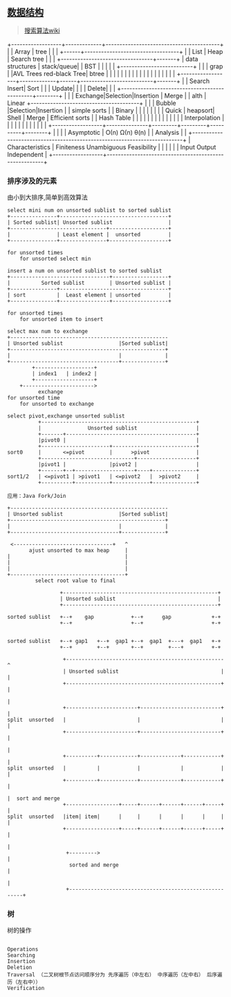## [数据结构](https://www.tutorialspoint.com/data_structures_algorithms/index.htm)
>[搜索算法wiki](https://en.wikipedia.org/wiki/Sorting_algorithm)

+------------------+-------------+-----------------------------------------+
|                  |   Array     |                 tree                    |
|                  |             +------+----------------------------------+
|                  |   List      | Heap |    Search tree                   |
|                  |             +---------------------------------+-------+
|  data structures |  stack/queue|      |          BST             |       |
|                  |             |      +--------------------------+       |
|                  |  grap       |      |AVL Trees   red-black Tree| btree |
|                  |             |      |                          |       |
|                  |             |      |                          |       |
|                  |             |      |                          |       |
+------------------+-------------+------+--------------------------+-------+
|                  |  Search Insert|                 Sort                  |
|                  |         Update|                                       |
|                  |         Delete|                                       |
|                  +----------------------------------------------+--------+
|                  |               | Exchange|Selection|Insertion | Merge  |
|   alth           |  Linear       +---------------------------------------+
|                  |               | Bubble  |Selection|Insertion |        |  simple sorts
|                  |  Binary       |         |         |          |        |
|                  |               | Quick   | heapsort| Shell    | Merge  | Efficient sorts
|                  |  Hash Table   |         |         |          |        |
|                  |               |         |         |          |        |
|                  | Interpolation |         |         |          |        |
|                  |               |         |         |          |        |
+------------------+---------------+---------+---------+----------+--------+
|                  |                                                       |
|  Asymptotic      |     Ο(n)    Ω(n)    θ(n)                              |
|  Analysis        |                                                       |
+--------------------------------------------------------------------------+
|  Characteristics | Finiteness    Unambiguous   Feasibility               |
|                  |                                                       |
|                  | Input   Output                  Independent           |
+------------------+-------------------------------------------------------+

### 排序涉及的元素
由小到大排序,简单到高效算法

```selectsort
select mini num on unsorted sublist to sorted sublist
+---------------+-----------------------------------+
| Sorted sublist| Unsorted sublist                  |
+-------------------------------+-------------------+
|               | Least element |  unsorted         |
+---------------+---------------+-------------------+

for unsorted times
    for unsorted select min
```

```insertsort
insert a num on unsorted sublist to sorted sublist
+--------------------------------+------------------+
|          Sorted sublist        | Unsorted sublist |
+---------------+-----------------------------------+
| sort          |  Least element | unsorted         |
+---------------+----------------+------------------+

for unsorted times
    for unsorted item to insert
```

```bubblesort
select max num to exchange
+---------------------------------------------------
| Unsorted sublist                  |Sorted sublist|
+--------------------------------------------------+
|                                   |              |
+-----------------------------------+--------------+
        +-------------------+
        | index1   | index2 |
        +-------------------+
    +----------------------->
          exchange
for unsorted time
    for unsorted to exchange
```


```quicksort
select pivot,exchange unsorted sublist
          +--------------------------------------------------+
          |               Unsorted sublist                   |
          +-------+------------------------------------------+
          |pivot0 |                                          |
          +----------------------+---------------------------+
sort0     |       <=pivot        |      >pivot               |
          +------------------------------+-------------------+
          |pivot1 |              |pivot2 |                   |
          +-------+--+-------------------+----+--------------+
sort1/2   | <=pivot1 | >pivot1   | <=pivot2   |  >pivot2     |
          +----------+-----------+------------+--------------+

应用：Java Fork/Join

```

```heapsorts
+---------------------------------------------------
| Unsorted sublist                  |Sorted sublist|
+--------------------------------------------------+
|                                   |              |
+-----------------------------------+--------------+

 <--------------------------------+   ^
       ajust unsorted to max heap     |
|                                     |
|                                     |
|                                     |
+-------------------------------------+
         select root value to final

```

```shell sort
                 +--------------------------------------------------+
                 | Unsorted sublist                                 |
                 +--------------------------------------------------+

sorted sublist   +--+    gap            +--+      gap             +-+
                 +--+                   +--+                      +-+


sorted sublist   +--+ gap1   +--+  gap1 +--+  gap1  +---+  gap1   +-+
                 +--+        +--+       +--+        +---+         +-+

```
```mergesort
                  +---------------------------------------------------     ^
                  | Unsorted sublist                                 |     |
                  +--------------------------------------------------+     |
                                                                           |
                  +-----------------------+--------------------------+     |
split  unsorted   |                       |                          |     |
                  +-----------------------+--------------------------+     |
                                                                           |
                  +----------+------------+-------------+------------+     |
split  unsorted   |          |            |             |            |     |
                  +----------+------------+-------------+------------+     |
                                                                           |  sort and merge
                  +-----------------+-----+------+------+------+-----+     |
split  unsorted   |item| item|      |     |      |      |      |     |     |
                  +-----------------+-----+------+------+------+-----+     |
                                                                           |
                   +--------->                                             |
                    sorted and merge                                       |
                                                                           |
                   +-------------------------------------------------------+

```


### 树

树的操作
```

Operations 
Searching 
Insertion 
Deletion 
Traversal （二叉树根节点访问顺序分为 先序遍历（中左右） 中序遍历（左中右） 后序遍历（左右中））
Verification
```